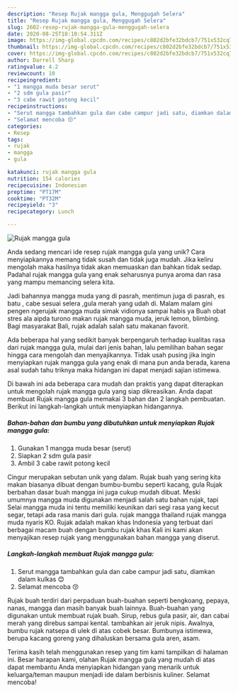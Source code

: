 ```yaml
---
description: "Resep Rujak mangga gula, Menggugah Selera"
title: "Resep Rujak mangga gula, Menggugah Selera"
slug: 2602-resep-rujak-mangga-gula-menggugah-selera
date: 2020-08-25T18:10:54.311Z
image: https://img-global.cpcdn.com/recipes/c802d2bfe32bdcb7/751x532cq70/rujak-mangga-gula-foto-resep-utama.jpg
thumbnail: https://img-global.cpcdn.com/recipes/c802d2bfe32bdcb7/751x532cq70/rujak-mangga-gula-foto-resep-utama.jpg
cover: https://img-global.cpcdn.com/recipes/c802d2bfe32bdcb7/751x532cq70/rujak-mangga-gula-foto-resep-utama.jpg
author: Darrell Sharp
ratingvalue: 4.2
reviewcount: 10
recipeingredient:
- "1 mangga muda besar serut"
- "2 sdm gula pasir"
- "3 cabe rawit potong kecil"
recipeinstructions:
- "Serut mangga tambahkan gula dan cabe campur jadi satu, diamkan dalam kulkas 😊"
- "Selamat mencoba 😚"
categories:
- Resep
tags:
- rujak
- mangga
- gula

katakunci: rujak mangga gula 
nutrition: 154 calories
recipecuisine: Indonesian
preptime: "PT17M"
cooktime: "PT32M"
recipeyield: "3"
recipecategory: Lunch

---
```



![Rujak mangga gula](https://img-global.cpcdn.com/recipes/c802d2bfe32bdcb7/751x532cq70/rujak-mangga-gula-foto-resep-utama.jpg)

Anda sedang mencari ide resep rujak mangga gula yang unik? Cara menyiapkannya memang tidak susah dan tidak juga mudah. Jika keliru mengolah maka hasilnya tidak akan memuaskan dan bahkan tidak sedap. Padahal rujak mangga gula yang enak seharusnya punya aroma dan rasa yang mampu memancing selera kita.

Jadi bahannya mangga muda yang di pasrah, mentimun juga di pasrah, es batu , cabe sesuai selera ,gula merah yang udah di. Malam malam gini pengen ngerujak mangga muda simak vidionya sampai habis ya Buah obat stres ala aipda turono makan rujak mangga muda, jeruk lemon, blimbing. Bagi masyarakat Bali, rujak adalah salah satu makanan favorit.

Ada beberapa hal yang sedikit banyak berpengaruh terhadap kualitas rasa dari rujak mangga gula, mulai dari jenis bahan, lalu pemilihan bahan segar hingga cara mengolah dan menyajikannya. Tidak usah pusing jika ingin menyiapkan rujak mangga gula yang enak di mana pun anda berada, karena asal sudah tahu triknya maka hidangan ini dapat menjadi sajian istimewa.


Di bawah ini ada beberapa cara mudah dan praktis yang dapat diterapkan untuk mengolah rujak mangga gula yang siap dikreasikan. Anda dapat membuat Rujak mangga gula memakai 3 bahan dan 2 langkah pembuatan. Berikut ini langkah-langkah untuk menyiapkan hidangannya.

<!--inarticleads1-->

##### Bahan-bahan dan bumbu yang dibutuhkan untuk menyiapkan Rujak mangga gula:

1. Gunakan 1 mangga muda besar (serut)
1. Siapkan 2 sdm gula pasir
1. Ambil 3 cabe rawit potong kecil


Cingur merupakan sebutan unik yang dalam. Rujak buah yang sering kita makan biasanya dibuat dengan bumbu-bumbu seperti kacang, gula Rujak berbahan dasar buah mangga ini juga cukup mudah dibuat. Meski umumnya mangga muda digunakan menjadi salah satu bahan rujak, tapi Selai mangga muda ini tentu memiliki keunikan dari segi rasa yang kecut segar, tetapi ada rasa manis dari gula. rujak mangga thailand rujak mangga muda nyaris KO. Rujak adalah makan khas Indonesia yang terbuat dari berbagai macam buah dengan bumbu rujak khas Kali ini kami akan menyajikan resep rujak yang menggunakan bahan mangga yang diserut. 

<!--inarticleads2-->

##### Langkah-langkah membuat Rujak mangga gula:

1. Serut mangga tambahkan gula dan cabe campur jadi satu, diamkan dalam kulkas 😊
1. Selamat mencoba 😚


Rujak buah terdiri dari perpaduan buah-buahan seperti bengkoang, pepaya, nanas, mangga dan masih banyak buah lainnya. Buah-buahan yang digunakan untuk membuat rujak buah. Sirup, rebus gula pasir, air, dan cabai merah yang direbus sampai kental. tambahkan air jeruk nipis. Awalnya, bumbu rujak natsepa di ulek di atas cobek besar. Bumbunya istimewa, berupa kacang goreng yang dihaluskan bersama gula aren, asam. 

Terima kasih telah menggunakan resep yang tim kami tampilkan di halaman ini. Besar harapan kami, olahan Rujak mangga gula yang mudah di atas dapat membantu Anda menyiapkan hidangan yang menarik untuk keluarga/teman maupun menjadi ide dalam berbisnis kuliner. Selamat mencoba!
